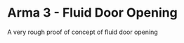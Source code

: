 Arma 3 - Fluid Door Opening
================================

A very rough proof of concept of fluid door opening
